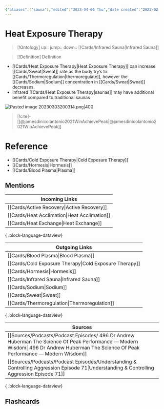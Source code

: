 ```yaml
---
{"aliases":["sauna"],"edited":"2023-04-06 Thu","date created":"2023-02-27 Mon","dg-publish":true,"permalink":"/cards/heat-exposure-therapy/","dgPassFrontmatter":true}
---
```


# Heat Exposure Therapy

> [!Ontology]
> up:: 
> jump::
> down:: [[Cards/Infrared Sauna\|Infrared Sauna]]

> [!Definition] Definition

- [[Cards/Heat Exposure Therapy\|Heat Exposure Therapy]] can increase [[Cards/Sweat\|Sweat]] rate as the body try’s to [[Cards/Thermoregulation\|thermoregulate]], however the [[Cards/Sodium\|Sodium]] concentration in [[Cards/Sweat\|Sweat]] decreases.
- Infrared [[Cards/Heat Exposure Therapy\|saunas]] may have additional benefit compared to traditional saunas 

![Pasted image 20230303200314.png|400](/img/user/Extras/Obsidian%20Images/Pasted%20image%2020230303200314.png)

> [!cite]-
> [[@jamesdinicolantonio2021WinAchievePeak\|@jamesdinicolantonio2021WinAchievePeak]]

# Reference

- [[Cards/Cold Exposure Therapy\|Cold Exposure Therapy]]
- [[Cards/Hormesis\|Hormesis]]
- [[Cards/Blood Plasma\|Plasma]]

## Mentions

| Incoming Links                                  |
| ----------------------------------------------- |
| [[Cards/Active Recovery\|Active Recovery]]   |
| [[Cards/Heat Acclimation\|Heat Acclimation]] |
| [[Cards/Heat Exchange\|Heat Exchange]]       |

{ .block-language-dataview}

| Outgoing Links                                            |
| --------------------------------------------------------- |
| [[Cards/Blood Plasma\|Blood Plasma]]                   |
| [[Cards/Cold Exposure Therapy\|Cold Exposure Therapy]] |
| [[Cards/Hormesis\|Hormesis]]                           |
| [[Cards/Infrared Sauna\|Infrared Sauna]]               |
| [[Cards/Sodium\|Sodium]]                               |
| [[Cards/Sweat\|Sweat]]                                 |
| [[Cards/Thermoregulation\|Thermoregulation]]           |

{ .block-language-dataview}

| Sources                                                                                                                                                                                           |
| ------------------------------------------------------------------------------------------------------------------------------------------------------------------------------------------------- |
| [[Sources/Podcasts/Podcast Episodes/ 496   Dr Andrew Huberman   The Science Of Peak Performance — Modern Wisdom\| 496   Dr Andrew Huberman   The Science Of Peak Performance — Modern Wisdom]] |
| [[Sources/Podcasts/Podcast Episodes/Understanding & Controlling Aggression   Episode 71\|Understanding & Controlling Aggression   Episode 71]]                                                 |

{ .block-language-dataview}

## Flashcards